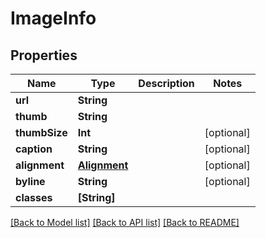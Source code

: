 # ImageInfo

## Properties
Name | Type | Description | Notes
------------ | ------------- | ------------- | -------------
**url** | **String** |  | 
**thumb** | **String** |  | 
**thumbSize** | **Int** |  | [optional] 
**caption** | **String** |  | [optional] 
**alignment** | [**Alignment**](Alignment.md) |  | [optional] 
**byline** | **String** |  | [optional] 
**classes** | **[String]** |  | 

[[Back to Model list]](../README.md#documentation-for-models) [[Back to API list]](../README.md#documentation-for-api-endpoints) [[Back to README]](../README.md)


